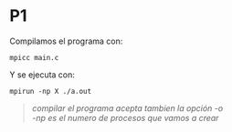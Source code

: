# P1

Compilamos el programa con:  
```
mpicc main.c
```

Y se ejecuta con:  
```
mpirun -np X ./a.out
```

>_compilar el programa acepta tambien la opción -o_  
> _-np es el numero de procesos que vamos a crear_